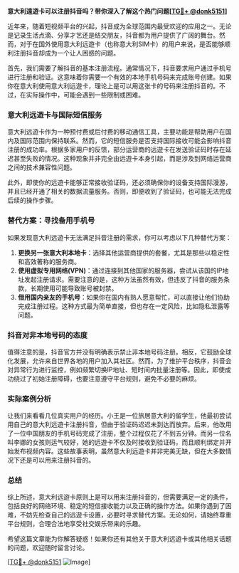 **意大利遠遊卡可以注册抖音吗？带你深入了解这个热门问题[[TG💪+ @donk5151](https://t.me/s/donk5151)]**

近年来，随着短视频平台的兴起，抖音成为全球范围内最受欢迎的应用之一。无论是记录生活点滴、分享才艺还是结交朋友，抖音都为用户提供了广阔的舞台。然而，对于在国外使用意大利远遊卡（也称意大利SIM卡）的用户来说，是否能够顺利注册抖音却成为一个让人困惑的问题。

首先，我们需要了解抖音的基本注册流程。通常情况下，抖音要求用户通过手机号进行注册和验证。这意味着你需要一个有效的本地手机号码来完成账号创建。如果你在意大利使用意大利远遊卡，理论上是可以用这张卡的号码来注册抖音的。不过，在实际操作中，可能会遇到一些限制或困难。

### 意大利远遊卡与国际短信服务

意大利远遊卡作为一种预付费或后付费的移动通信工具，主要功能是帮助用户在国内及国际范围内保持联系。然而，它的短信服务是否支持国际接收可能会影响抖音注册的成功率。根据多家用户的反馈，部分运营商的远遊卡在发送验证码时存在延迟甚至失败的情况。这种现象并非完全由远遊卡本身引起，而是涉及到网络运营商之间的技术兼容性问题。

此外，即使你的远遊卡能够正常接收验证码，还必须确保你的设备支持国际漫游，并且已经开通了相关的数据流量服务。否则，即便收到了验证码，也可能无法完成后续的操作步骤。

### 替代方案：寻找备用手机号

如果发现意大利远遊卡无法满足抖音注册的需求，你可以考虑以下几种替代方案：

1. **更换另一张意大利本地卡**：选择其他运营商提供的套餐，尤其是那些以稳定性和高效著称的服务商。
2. **使用虚拟专用网络(VPN)**：通过连接到其他国家的服务器，尝试从该国的IP地址发起注册请求。需要注意的是，这种方法虽然有效，但违反了抖音的服务条款，长期使用可能导致账号被封禁。
3. **借用国内亲友的手机号**：如果你在国内有熟人愿意帮忙，可以直接让他们协助完成注册过程。这种方式最为简单直接，但也存在一定风险，比如隐私泄露等问题。

### 抖音对非本地号码的态度

值得注意的是，抖音官方并没有明确表示禁止非本地号码注册。相反，它鼓励全球化发展，允许来自世界各地的用户加入其社区。然而，为了维护平台秩序，抖音会对异常行为进行监控，例如频繁切换IP地址、短时间内批量注册等。因此，即使成功绕过了初始注册障碍，也要注意遵守平台规则，避免不必要的麻烦。

### 实际案例分析

让我们来看看几位真实用户的经历。小王是一位旅居意大利的留学生，他最初尝试用自己的意大利远遊卡注册抖音，但由于验证码迟迟未到达而放弃。后来，他改用了一位中国朋友的手机号码完成了注册，整个过程仅花了不到五分钟。而另一位名叫李娜的女孩则运气较好，她的远遊卡不仅及时接收到验证码，而且顺利绑定并开始发布视频内容。这些故事表明，虽然意大利远遊卡并非完美无缺，但在大多数情况下还是可以用来注册抖音的。

### 总结

综上所述，意大利远遊卡原则上是可以用来注册抖音的，但需要满足一定的条件，包括良好的网络环境、稳定的短信接收能力以及正确的操作方法。如果你遇到了困难，不妨先检查自己的远遊卡设置，必要时寻求替代方案。无论如何，请始终尊重平台规则，合理合法地享受社交娱乐带来的乐趣。

希望这篇文章能为你解答疑惑！如果你还有其他关于意大利远遊卡或其他相关话题的问题，欢迎随时留言讨论。

[[TG💪+ @donk5151](https://t.me/s/donk5151) ![Image](https://i.postimg.cc/rwNCRYN7/Snipaste-2025-04-30-17-27-05.png)]